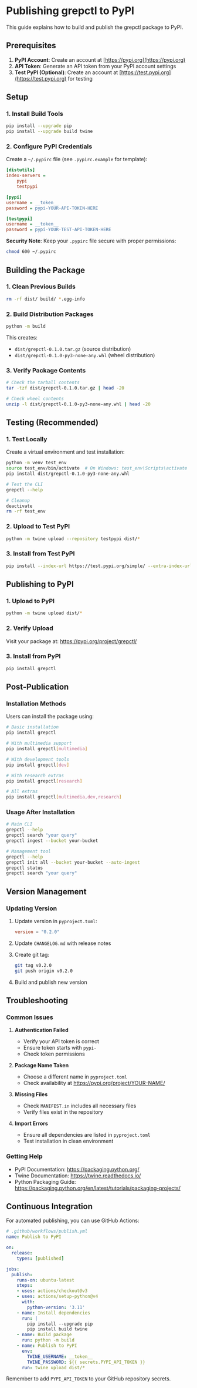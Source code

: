 # Publishing grepctl to PyPI

This guide explains how to build and publish the grepctl package to PyPI.

## Prerequisites

1. **PyPI Account**: Create an account at [https://pypi.org](https://pypi.org)
2. **API Token**: Generate an API token from your PyPI account settings
3. **Test PyPI (Optional)**: Create an account at [https://test.pypi.org](https://test.pypi.org) for testing

## Setup

### 1. Install Build Tools

```bash
pip install --upgrade pip
pip install --upgrade build twine
```

### 2. Configure PyPI Credentials

Create a `~/.pypirc` file (see `.pypirc.example` for template):

```ini
[distutils]
index-servers =
    pypi
    testpypi

[pypi]
username = __token__
password = pypi-YOUR-API-TOKEN-HERE

[testpypi]
username = __token__
password = pypi-YOUR-TEST-API-TOKEN-HERE
```

**Security Note**: Keep your `.pypirc` file secure with proper permissions:
```bash
chmod 600 ~/.pypirc
```

## Building the Package

### 1. Clean Previous Builds

```bash
rm -rf dist/ build/ *.egg-info
```

### 2. Build Distribution Packages

```bash
python -m build
```

This creates:
- `dist/grepctl-0.1.0.tar.gz` (source distribution)
- `dist/grepctl-0.1.0-py3-none-any.whl` (wheel distribution)

### 3. Verify Package Contents

```bash
# Check the tarball contents
tar -tzf dist/grepctl-0.1.0.tar.gz | head -20

# Check wheel contents
unzip -l dist/grepctl-0.1.0-py3-none-any.whl | head -20
```

## Testing (Recommended)

### 1. Test Locally

Create a virtual environment and test installation:

```bash
python -m venv test_env
source test_env/bin/activate  # On Windows: test_env\Scripts\activate
pip install dist/grepctl-0.1.0-py3-none-any.whl

# Test the CLI
grepctl --help

# Cleanup
deactivate
rm -rf test_env
```

### 2. Upload to Test PyPI

```bash
python -m twine upload --repository testpypi dist/*
```

### 3. Install from Test PyPI

```bash
pip install --index-url https://test.pypi.org/simple/ --extra-index-url https://pypi.org/simple/ grepctl
```

## Publishing to PyPI

### 1. Upload to PyPI

```bash
python -m twine upload dist/*
```

### 2. Verify Upload

Visit your package at: https://pypi.org/project/grepctl/

### 3. Install from PyPI

```bash
pip install grepctl
```

## Post-Publication

### Installation Methods

Users can install the package using:

```bash
# Basic installation
pip install grepctl

# With multimedia support
pip install grepctl[multimedia]

# With development tools
pip install grepctl[dev]

# With research extras
pip install grepctl[research]

# All extras
pip install grepctl[multimedia,dev,research]
```

### Usage After Installation

```bash
# Main CLI
grepctl --help
grepctl search "your query"
grepctl ingest --bucket your-bucket

# Management tool
grepctl --help
grepctl init all --bucket your-bucket --auto-ingest
grepctl status
grepctl search "your query"
```

## Version Management

### Updating Version

1. Update version in `pyproject.toml`:
   ```toml
   version = "0.2.0"
   ```

2. Update `CHANGELOG.md` with release notes

3. Create git tag:
   ```bash
   git tag v0.2.0
   git push origin v0.2.0
   ```

4. Build and publish new version

## Troubleshooting

### Common Issues

1. **Authentication Failed**
   - Verify your API token is correct
   - Ensure token starts with `pypi-`
   - Check token permissions

2. **Package Name Taken**
   - Choose a different name in `pyproject.toml`
   - Check availability at https://pypi.org/project/YOUR-NAME/

3. **Missing Files**
   - Check `MANIFEST.in` includes all necessary files
   - Verify files exist in the repository

4. **Import Errors**
   - Ensure all dependencies are listed in `pyproject.toml`
   - Test installation in clean environment

### Getting Help

- PyPI Documentation: https://packaging.python.org/
- Twine Documentation: https://twine.readthedocs.io/
- Python Packaging Guide: https://packaging.python.org/en/latest/tutorials/packaging-projects/

## Continuous Integration

For automated publishing, you can use GitHub Actions:

```yaml
# .github/workflows/publish.yml
name: Publish to PyPI

on:
  release:
    types: [published]

jobs:
  publish:
    runs-on: ubuntu-latest
    steps:
    - uses: actions/checkout@v3
    - uses: actions/setup-python@v4
      with:
        python-version: '3.11'
    - name: Install dependencies
      run: |
        pip install --upgrade pip
        pip install build twine
    - name: Build package
      run: python -m build
    - name: Publish to PyPI
      env:
        TWINE_USERNAME: __token__
        TWINE_PASSWORD: ${{ secrets.PYPI_API_TOKEN }}
      run: twine upload dist/*
```

Remember to add `PYPI_API_TOKEN` to your GitHub repository secrets.